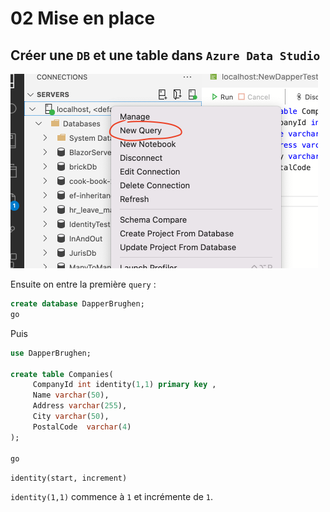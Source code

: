 # 02 Mise en place

## Créer une `DB` et une table dans `Azure Data Studio`

<img src="assets/new-query-to-create-db-jsv.png" alt="new-query-to-create-db-jsv" style="zoom:50%;" />

Ensuite on entre la première `query` :

```sql
create database DapperBrughen;
go
```

Puis

```sql
use DapperBrughen;

create table Companies(
     CompanyId int identity(1,1) primary key ,
     Name varchar(50),
     Address varchar(255),
     City varchar(50),
     PostalCode  varchar(4)
);

go
```

`identity(start, increment)` 

`identity(1,1)` commence à `1` et incrémente de `1`.



